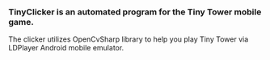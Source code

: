 ### TinyClicker is an automated program for the Tiny Tower mobile game. 
The clicker utilizes OpenCvSharp library to help you play Tiny Tower via LDPlayer Android mobile emulator.
